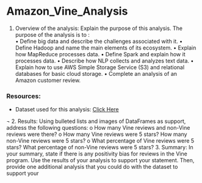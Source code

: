 # Amazon_Vine_Analysis

1.	Overview of the analysis: Explain the purpose of this analysis.
The purpose of the analysis is to : <br>
•	Define big data and describe the challenges associated with it.
•	Define Hadoop and name the main elements of its ecosystem.
•	Explain how MapReduce processes data.
•	Define Spark and explain how it processes data.
•	Describe how NLP collects and analyzes text data.
•	Explain how to use AWS Simple Storage Service (S3) and relational databases for basic cloud storage.
•	Complete an analysis of an Amazon customer review.
### Resources:
- Dataset used for this analysis: [Click Here](https://s3.amazonaws.com/amazon-reviews-pds/tsv/amazon_reviews_us_Watches_v1_00.tsv.gz)


¬
2.	Results: Using bulleted lists and images of DataFrames as support, address the following questions:
o	How many Vine reviews and non-Vine reviews were there?
o	How many Vine reviews were 5 stars? How many non-Vine reviews were 5 stars?
o	What percentage of Vine reviews were 5 stars? What percentage of non-Vine reviews were 5 stars?
3.	Summary: In your summary, state if there is any positivity bias for reviews in the Vine program. Use the results of your analysis to support your statement. Then, provide one additional analysis that you could do with the dataset to support your


